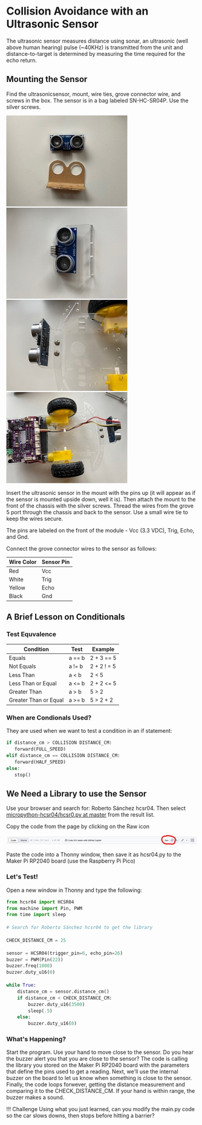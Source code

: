# Collision Avoidance with an Ultrasonic Sensor

The ultrasonic sensor measures distance using sonar, an ultrasonic (well above human hearing) pulse (~40KHz) is transmitted from the unit and distance-to-target is determined by measuring the time required for the echo return.  

## Mounting the Sensor

Find the ultrasonicsensor, mount, wire ties, grove connector wire, and screws in the box.  The sensor is in a bag labeled SN-HC-SR04P.  Use the silver screws.

![sensor and mount](./img/sensorAndMount.jpg)![Sensor Assembly](./img/SensorAssembly.jpg)![Sensor Mounted](./img/SensorMounted.jpg)![Sensor Wired](./img/SensorWired.jpg)

Insert the ultrasonic sensor in the mount with the pins up (it will appear as if the sensor is mounted upside down, well it is).  Then attach the mount to the front of the chassis with the silver screws.  Thread the wires from the grove 5 port through the chassis and back to the sensor.  Use a small wire tie to keep the wires secure.

The pins are labeled on the front of the module - Vcc  (3.3 VDC), Trig, Echo, and Gnd.

Connect the grove connector wires to the sensor as follows:

Wire Color | Sensor Pin
---------|----------
Red | Vcc
White | Trig
Yellow | Echo
Black | Gnd

## A Brief Lesson on Conditionals

### Test Equvalence

Condition | Test | Example
----------|------|--------
Equals | a == b | 2 + 3 == 5
Not Equals | a != b | 2 + 2 ! = 5
Less Than | a < b | 2 < 5
Less Than or Equal | a <= b | 2 + 2 <= 5
Greater Than | a > b | 5 > 2
Greater Than or Equal | a >= b | 5 > 2 + 2

### When are Condionals Used?

They are used when we want to test a condition in an if statement:

```python
if distance_cm > COLLISION DISTANCE_CM:
   forward(FULL_SPEED)
elif distance_cm == COLLISION DISTANCE_CM:
   forward(HALF_SPEED)
else:
   stop()
```

## We Need a Library to use the Sensor

Use your browser and search for: Roberto Sánchez hcsr04.  Then select [micropython-hcsr04/hcsr0.py at master](https://github.com/rsc1975/micropython-hcsr04/blob/master/hcsr04.py) from the result list.

Copy the code from the page by clicking on the Raw icon

![Raw Icon](./img/githubRawCopy.jpg)

Paste the code into a Thonny window, then save it as hcsr04.py to the Maker Pi RP2040 board (use the Raspberry Pi Pico)

### Let's Test!

Open a new window in Thonny and type the following:

```python
from hcsr04 import HCSR04
from machine import Pin, PWM
from time import sleep

# Search for Roberto Sánchez hcsr04 to get the library

CHECK_DISTANCE_CM = 25

sensor = HCSR04(trigger_pin=6, echo_pin=26)
buzzer = PWM(Pin(22))
buzzer.freq(1000)
buzzer.duty_u16(0)

while True:
    distance_cm = sensor.distance_cm()
    if distance_cm < CHECK_DISTANCE_CM:
        buzzer.duty_u16(3500)
        sleep(.5)
    else: 
        buzzer.duty_u16(0)
```

### What's Happening?

Start the program.  Use your hand to move close to the sensor.  Do you hear the buzzer alert you that you are close to the sensor?  The code is calling the library you stored on the Maker Pi RP2040 board with the parameters that define the pins used to get a reading.  Next, we'll use the internal buzzer on the board to let us know when something is close to the sensor.  Finally, the code loops forwever, getting the distance measurement and comparing it to the CHECK_DISTANCE_CM.  If your hand is within range, the buzzer makes a sound.

!!! Challenge
    Using what you just learned, can you modify the main.py code so the car slows downs, then stops before hitting a barrier?

